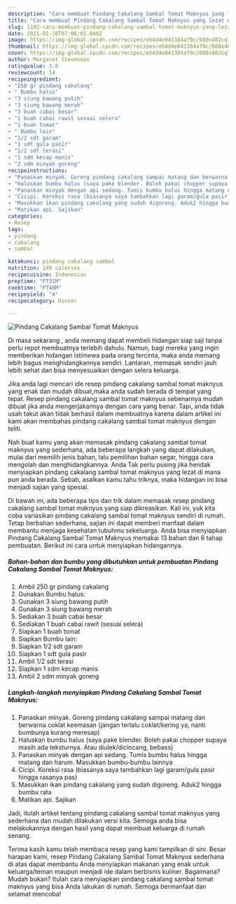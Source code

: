 ```yaml
---
description: "Cara membuat Pindang Cakalang Sambal Tomat Maknyus yang lezat dan Mudah Dibuat"
title: "Cara membuat Pindang Cakalang Sambal Tomat Maknyus yang lezat dan Mudah Dibuat"
slug: 1102-cara-membuat-pindang-cakalang-sambal-tomat-maknyus-yang-lezat-dan-mudah-dibuat
date: 2021-01-16T07:06:01.840Z
image: https://img-global.cpcdn.com/recipes/eb4d4e041384a79c/680x482cq70/pindang-cakalang-sambal-tomat-maknyus-foto-resep-utama.jpg
thumbnail: https://img-global.cpcdn.com/recipes/eb4d4e041384a79c/680x482cq70/pindang-cakalang-sambal-tomat-maknyus-foto-resep-utama.jpg
cover: https://img-global.cpcdn.com/recipes/eb4d4e041384a79c/680x482cq70/pindang-cakalang-sambal-tomat-maknyus-foto-resep-utama.jpg
author: Margaret Stevenson
ratingvalue: 3.8
reviewcount: 14
recipeingredient:
- "250 gr pindang cakalang"
- " Bumbu halus"
- "3 siung bawang putih"
- "3 siung bawang merah"
- "3 buah cabai besar"
- "1 buah cabai rawit sesuai selera"
- "1 buah tomat"
- " Bumbu lain"
- "1/2 sdt garam"
- "1 sdt gula pasir"
- "1/2 sdt terasi"
- "1 sdm kecap manis"
- "2 sdm minyak goreng"
recipeinstructions:
- "Panaskan minyak. Goreng pindang cakalang sampai matang dan berwarna coklat keemasan (jangan terlalu coklat/kering ya, nanti bumbunya kurang meresap)"
- "Haluskan bumbu halus (saya pake blender. Boleh pakai chopper supaya masih ada teksturnya. Atau diulek/dicincang, bebass)"
- "Panaskan minyak dengan api sedang. Tumis bumbu halus hingga matang dan harum. Masukkan bumbu-bumbu lainnya"
- "Cicipi. Koreksi rasa (biasanya saya tambahkan lagi garam/gula pasir hingga rasanya pas)"
- "Masukkan ikan pindang cakalang yang sudah digoreng. Aduk2 hingga bumbu rata"
- "Matikan api. Sajikan"
categories:
- Resep
tags:
- pindang
- cakalang
- sambal

katakunci: pindang cakalang sambal 
nutrition: 149 calories
recipecuisine: Indonesian
preptime: "PT31M"
cooktime: "PT48M"
recipeyield: "4"
recipecategory: Dinner

---
```



![Pindang Cakalang Sambal Tomat Maknyus](https://img-global.cpcdn.com/recipes/eb4d4e041384a79c/680x482cq70/pindang-cakalang-sambal-tomat-maknyus-foto-resep-utama.jpg)

Di masa  sekarang , anda memang dapat membeli hidangan siap saji tanpa perlu repot membuatnya terlebih dahulu. Namun, bagi mereka yang ingin memberikan hidangan istimewa pada orang tercinta, maka anda memang lebih bagus menghidangkannya sendiri. Lantaran, memasak sendiri jauh lebih sehat dan bisa menyesuaikan dengan selera keluarga.

Jika anda lagi mencari ide resep pindang cakalang sambal tomat maknyus yang enak dan mudah dibuat,maka anda sudah berada di tempat yang tepat. Resep pindang cakalang sambal tomat maknyus  sebenarnya mudah dibuat jika anda mengerjakannya dengan cara yang benar. Tapi, anda tidak usah takut akan tidak berhasil dalam membuatnya 
karena dalam artikel ini kami akan membahas pindang cakalang sambal tomat maknyus dengan teliti.  



Nah buat kamu yang akan memasak pindang cakalang sambal tomat maknyus yang sederhana, ada beberapa langkah yang dapat dilakukan, mulai dari memilih jenis bahan, lalu pemilihan bahan segar, hingga cara mengolah dan menghidangkannya. Anda Tak perlu pusing jika hendak menyiapkan pindang cakalang sambal tomat maknyus yang lezat di mana pun anda berada. Sebab, asalkan kamu  tahu triknya, maka hidangan ini bisa menjadi sajian yang spesial.

Di bawah ini, ada beberapa tips dan trik dalam memasak resep pindang cakalang sambal tomat maknyus yang siap dikreasikan. Kali ini, yuk kita coba variasikan pindang cakalang sambal tomat maknyus sendiri di rumah. Tetap berbahan sederhana, sajian ini dapat memberi manfaat dalam membantu menjaga kesehatan tubuhmu sekeluarga. Anda bisa menyiapkan Pindang Cakalang Sambal Tomat Maknyus memakai 13 bahan dan 6 tahap pembuatan. Berikut ini cara untuk menyiapkan hidangannya.

<!--inarticleads1-->

##### Bahan-bahan dan bumbu yang dibutuhkan untuk pembuatan Pindang Cakalang Sambal Tomat Maknyus:

1. Ambil 250 gr pindang cakalang
1. Gunakan  Bumbu halus:
1. Gunakan 3 siung bawang putih
1. Gunakan 3 siung bawang merah
1. Sediakan 3 buah cabai besar
1. Sediakan 1 buah cabai rawit (sesuai selera)
1. Siapkan 1 buah tomat
1. Siapkan  Bumbu lain:
1. Siapkan 1/2 sdt garam
1. Siapkan 1 sdt gula pasir
1. Ambil 1/2 sdt terasi
1. Siapkan 1 sdm kecap manis
1. Ambil 2 sdm minyak goreng




<!--inarticleads2-->

##### Langkah-langkah menyiapkan Pindang Cakalang Sambal Tomat Maknyus:

1. Panaskan minyak. Goreng pindang cakalang sampai matang dan berwarna coklat keemasan (jangan terlalu coklat/kering ya, nanti bumbunya kurang meresap)
1. Haluskan bumbu halus (saya pake blender. Boleh pakai chopper supaya masih ada teksturnya. Atau diulek/dicincang, bebass)
1. Panaskan minyak dengan api sedang. Tumis bumbu halus hingga matang dan harum. Masukkan bumbu-bumbu lainnya
1. Cicipi. Koreksi rasa (biasanya saya tambahkan lagi garam/gula pasir hingga rasanya pas)
1. Masukkan ikan pindang cakalang yang sudah digoreng. Aduk2 hingga bumbu rata
1. Matikan api. Sajikan




Jadi, itulah artikel tentang  pindang cakalang sambal tomat maknyus  yang sederhana dan mudah dilakukan versi kita. Semoga anda bisa melakukannya dengan hasil yang dapat membuat keluarga di rumah senang. 

Terima kasih kamu telah membaca resep yang kami tampilkan di sini. Besar harapan kami, resep  Pindang Cakalang Sambal Tomat Maknyus sederhana di atas dapat membantu Anda menyiapkan makanan yang enak untuk keluarga/teman maupun menjadi ide dalam berbisnis kuliner. Bagaimana? Mudah bukan? Itulah cara menyiapkan pindang cakalang sambal tomat maknyus yang bisa Anda lakukan di rumah. Semoga bermanfaat dan selamat mencoba!

